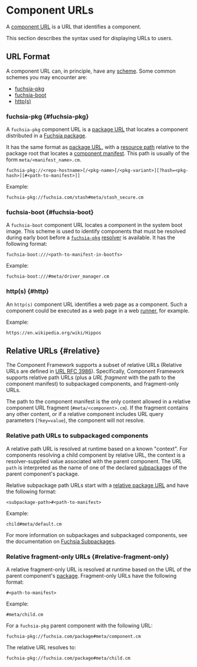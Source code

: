 # Component URLs

A [component URL][glossary.component-url] is a URL that identifies a component.

This section describes the syntax used for displaying URLs to users.

## URL Format

A component URL can, in principle, have any [scheme][rfc-uri-scheme]. Some
common schemes you may encounter are:

-   [fuchsia-pkg](#fuchsia-pkg)
-   [fuchsia-boot](#fuchsia-boot)
-   [http(s)](#http)

### fuchsia-pkg {#fuchsia-pkg}

A `fuchsia-pkg` component URL is a [package URL][doc-package-url] that locates a
component distributed in a [Fuchsia package][doc-package].

It has the same format as [package URL][doc-package-url], with a
[resource path][doc-package-url-resource-path] relative to the package root that
locates a [component manifest][doc-manifests]. This path is usually of the form
`meta/<manifest_name>.cm`.

```none {:.devsite-disable-click-to-copy}
fuchsia-pkg://<repo-hostname>[/<pkg-name>[/<pkg-variant>][?hash=<pkg-hash>][#<path-to-manifest>]]
```

Example:

```none {:.devsite-disable-click-to-copy}
fuchsia-pkg://fuchsia.com/stash#meta/stash_secure.cm
```

### fuchsia-boot {#fuchsia-boot}

A `fuchsia-boot` component URL locates a component in the system boot image.
This scheme is used to identify components that must be resolved during early
boot before a [`fuchsia-pkg`](#fuchsia-pkg) [resolver][doc-resolvers] is
available. It has the following format:

```none {:.devsite-disable-click-to-copy}
fuchsia-boot:///<path-to-manifest-in-bootfs>
```

Example:

```none {:.devsite-disable-click-to-copy}
fuchsia-boot:///#meta/driver_manager.cm
```

### http(s) {#http}

An `http(s)` component URL identifies a web page as a component. Such a
component could be executed as a web page in a web [runner][doc-runners], for
example.

Example:

```none {:.devsite-disable-click-to-copy}
https://en.wikipedia.org/wiki/Hippos
```

## Relative URLs {#relative}

The Component Framework supports a subset of relative URLs (Relative URLs are
defined in [URL RFC 3986][url-rfc-3986]). Specifically, Component Framework
supports relative path URLs (plus a *URL fragment* with the path to the
component manifest) to subpackaged components, and fragment-only URLs.

The path to the component manifest is the only content allowed in a relative
component URL fragment (`#meta/<component>.cm`). If the fragment contains any
other content, or if a relative component includes URL query parameters
(`?key=value`), the component will not resolve.

### Relative path URLs to subpackaged components

A relative path URL is resolved at runtime based on a known "context". For
components resolving a child component by relative URL, the context is a
resolver-supplied value associated with the parent component. The URL `path` is
interpreted as the name of one of the declared
[subpackage][glossary.subpackage]s of the parent component's package.

Relative subpackage path URLs start with a
[relative package URL][doc-relative-package-url] and have the following format:

```none {:.devsite-disable-click-to-copy}
<subpackage-path>#<path-to-manifest>
```

Example:

```none {:.devsite-disable-click-to-copy}
child#meta/default.cm
```

For more information on subpackages and subpackaged components, see
the documentation on [Fuchsia Subpackages][doc-subpackages].

### Relative fragment-only URLs {#relative-fragment-only}

A relative fragment-only URL is resolved at runtime based on the URL of the
parent component's [package][doc-package]. Fragment-only URLs have the following
format:

```none {:.devsite-disable-click-to-copy}
#<path-to-manifest>
```

Example:

```none {:.devsite-disable-click-to-copy}
#meta/child.cm
```

For a `fuchsia-pkg` parent component with the following URL:

```none {:.devsite-disable-click-to-copy}
fuchsia-pkg://fuchsia.com/package#meta/component.cm
```

The relative URL resolves to:

```none {:.devsite-disable-click-to-copy}
fuchsia-pkg://fuchsia.com/package#meta/child.cm
```

[glossary.component-url]: /glossary/README.md#component-url
[glossary.subpackage]: /glossary/README.md#subpackage
[doc-manifests]: /concepts/components/v2/component_manifests.md
[doc-package]: /concepts/packages/package.md
[doc-package-url]: /concepts/packages/package_url.md
[doc-package-url-resource-path]: /concepts/packages/package_url.md#resource-paths
[doc-relative-package-url]: /concepts/packages/package.md#relative-package-urls
[doc-resolvers]: /concepts/components/v2/capabilities/resolvers.md
[doc-runners]: /concepts/components/v2/capabilities/runners.md
[doc-subpackages]: /concepts/components/v2/subpackaging.md
[rfc-uri-scheme]: https://tools.ietf.org/html/rfc3986#section-3.1
[url-rfc-3986]: https://datatracker.ietf.org/doc/html/rfc3986#section-4.2